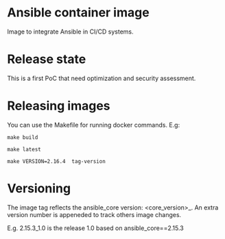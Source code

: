 # Ansible container image

Image to integrate Ansible in CI/CD systems.

# Release state

This is a first PoC that need optimization and security assessment.

# Releasing images

You can use the Makefile for running docker commands. E.g:

```
make build
```

```
make latest
```

```
make VERSION=2.16.4  tag-version
```

# Versioning

The image tag reflects the ansible_core version: <core_version>_<rel>. An
extra version number is appeneded to track others image changes.

E.g. 2.15.3_1.0 is the release 1.0 based on ansible_core==2.15.3
